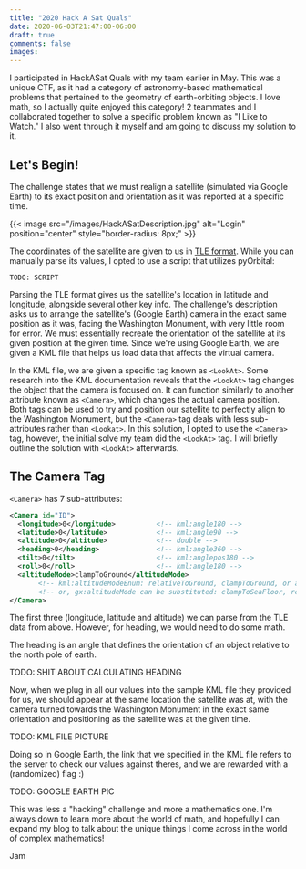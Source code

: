 ```yaml
---
title: "2020 Hack A Sat Quals"
date: 2020-06-03T21:47:00-06:00
draft: true
comments: false
images:
---
```



I participated in HackASat Quals with my team earlier in May. This was a unique CTF, as it had a category of astronomy-based mathematical problems that pertained to the geometry of earth-orbiting objects. I love math, so I actually quite enjoyed this category! 2 teammates and I collaborated together to solve a specific problem known as "I Like to Watch." I also went through it myself and am going to discuss my solution to it. 

## Let's Begin! 
The challenge states that we must realign a satellite (simulated via Google Earth) to its exact position and orientation as it was reported at a specific time.

{{< image src="/images/HackASatDescription.jpg" alt="Login" position="center" style="border-radius: 8px;" >}}

The coordinates of the satellite are given to us in [TLE format](https://en.wikipedia.org/wiki/Two-line_element_set). While you can manually parse its values, I opted to use a script that utilizes pyOrbital:

```
TODO: SCRIPT
```

Parsing the TLE format gives us the satellite's location in latitude and longitude, alongside several other key info. The challenge's description asks us to arrange the satellite's (Google Earth) camera in the exact same position as it was, facing the Washington Monument, with very little room for error. We must essentially recreate the orientation of the satellite at its given position at the given time. Since we're using Google Earth, we are given a KML file that helps us load data that affects the virtual camera. 

In the KML file, we are given a specific tag known as ``<LookAt>``. Some research into the KML documentation reveals that the ``<LookAt>`` tag changes the object that the camera is focused on. It can function similarly to another attribute known as ``<Camera>``, which changes the actual camera position. Both tags can be used to try and position our satellite to perfectly align to the Washington Monument, but the ``<Camera>`` tag deals with less sub-attributes rather than ``<Lookat>``. In this solution, I opted to use the ``<Camera>`` tag, however, the initial solve my team did the ``<LookAt>`` tag. I will briefly outline the solution with ``<LookAt>`` afterwards.

## The Camera Tag

``<Camera>`` has 7 sub-attributes:

```xml
<Camera id="ID">    
  <longitude>0</longitude>          <!-- kml:angle180 -->     
  <latitude>0</latitude>            <!-- kml:angle90 -->    
  <altitude>0</altitude>            <!-- double -->    
  <heading>0</heading>              <!-- kml:angle360 -->    
  <tilt>0</tilt>                    <!-- kml:anglepos180 -->    
  <roll>0</roll>                    <!-- kml:angle180 -->    
  <altitudeMode>clampToGround</altitudeMode>
       <!-- kml:altitudeModeEnum: relativeToGround, clampToGround, or absolute -->  
       <!-- or, gx:altitudeMode can be substituted: clampToSeaFloor, relativeToSeaFloor -->
</Camera> 
```

The first three (longitude, latitude and altitude) we can parse from the TLE data from above. However, for heading, we would need to do some math. 

The heading is an angle that defines the orientation of an object relative to the north pole of earth. 

TODO: SHIT ABOUT CALCULATING HEADING

Now, when we plug in all our values into the sample KML file they provided for us, we should appear at the same location the satellite was at, with the camera turned towards the Washington Monument in the exact same orientation and positioning as the satellite was at the given time. 

TODO: KML FILE PICTURE

Doing so in Google Earth, the link that we specified in the KML file refers to the server to check our values against theres, and we are rewarded with a (randomized) flag :) 


TODO: GOOGLE EARTH PIC

This was less a "hacking" challenge and more a mathematics one. I'm always down to learn more about the world of math, and hopefully I can expand my blog to talk about the unique things I come across in the world of complex mathematics!

Jam
